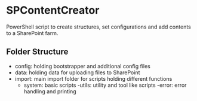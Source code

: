 # SPContentCreator
PowerShell script to create structures, set configurations and add contents to a SharePoint farm.

## Folder Structure
- config: 	holding bootstrapper and additional config files
- data:		holding data for uploading files to SharePoint
- import:	main import folder for scripts holding different functions
	- system:	basic scripts
		-utils:	utility and tool like scripts
		-error:	error handling and printing
		